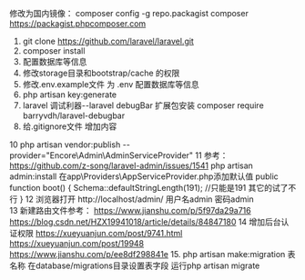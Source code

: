 修改为国内镜像：
    composer config -g repo.packagist composer https://packagist.phpcomposer.com
1. git clone https://github.com/laravel/laravel.git
2. composer install
3. 配置数据库等信息
4. 修改storage目录和bootstrap/cache 的权限
5. 修改.env.example文件 为  .env 配置数据库等信息 
6. php artisan key:generate
7. laravel 调试利器--laravel debugBar 扩展包安装    composer require barryvdh/laravel-debugbar
8. 给.gitignore文件 增加内容

10 php artisan vendor:publish --provider="Encore\Admin\AdminServiceProvider"
11 参考：https://github.com/z-song/laravel-admin/issues/1541
   php artisan admin:install
   在app\Providers\AppServiceProvider.php添加默认值
   public function boot()
   {
       Schema::defaultStringLength(191); //只能是191 其它的试了不行
   }
12 浏览器打开 http://localhost/admin/  用户名admin 密码admin   
13 新建路由文件参考： 
   https://www.jianshu.com/p/5f97da29a716
   https://blog.csdn.net/HZX19941018/article/details/84847180
14 增加后台认证权限 
    https://xueyuanjun.com/post/9741.html
    https://xueyuanjun.com/post/19948   
    https://www.jianshu.com/p/ee8df298841e
15. php artisan make:migration 表名称
   在database/migrations目录设置表字段
   运行php artisan migrate    